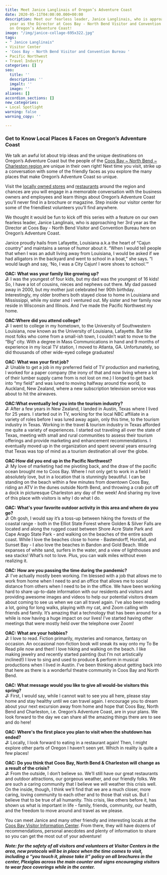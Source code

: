 ```yaml
---
title: Meet Janice Langlinais of Oregon’s Adventure Coast
date: 2020-05-11T04:00:00.000+00:00
description: Meet our fearless leader, Janice Langlinais, who is approaching her 3rd
  year as the Director at Coos Bay - North Bend Visitor and Convention Bureau here
  on Oregon’s Adventure Coast!
image: "/img/janice-collage-695x322.jpg"
tags:
- " Janice Langlinais"
- Visitor Center
- 'Coos Bay - North Bend Visitor and Convention Bureau '
- Pacific Northwest
- Travel Industry
categories: []
seo:
  title: ''
  description: ''
  imgalt: ''
  image: ''
aliases: []
accordion_sections: []
new_categories:
- Local Spotlight
warning: false
warning_copy: ''

---
```

<h3>Get to Know Local Places & Faces on Oregon’s Adventure Coast</h3>

We talk an awful lot about trip ideas and the unique destinations on Oregon’s Adventure Coast but the people of the [Coos Bay \~ North Bend \~ Charleston region ](https://www.oregonsadventurecoast.com/our-area/)are unique in their own right! Next time you visit, strike up a conversation with some of the friendly faces as you explore the many places that make Oregon’s Adventure Coast so unique.

Visit the [locally owned stores](https://www.oregonsadventurecoast.com/shopping/) and [restaurants](https://www.oregonsadventurecoast.com/dining/) around the region and chances are you will engage in a memorable conversation with the business owners and employees and learn things about Oregon’s Adventure Coast you’ll never find in a brochure or magazine. Step inside our visitor center for some of the friendliest volunteers you’ll find anywhere.

We thought it would be fun to kick off this series with a feature on our own fearless leader, Janice Langlinais, who is approaching her 3rd year as the Director at Coos Bay - North Bend Visitor and Convention Bureau here on Oregon’s Adventure Coast.

Janice proudly hails from Lafayette, Louisiana a.k.a the heart of “Cajun country” and maintains a sense of humor about it. “When I would tell people that when I was an adult living away from Louisiana, I would be asked if we had alligators in the backyard and went to school in a boat,” she says. “I would laugh and say, ‘No, I was a City Cajun! I wore shoes to school.’”

<b>OAC: What was your family like growing up?</b><br> 
<b>J:</b> I was the youngest of four kids, but my dad was the youngest of 16 kids! So, I have a lot of cousins, nieces and nephews out there. My dad passed away in 2000, but my mother just celebrated her 90th birthday. Interestingly, my older brothers both stayed close to home in Louisiana and Mississippi, while my sister and I ventured out. My sister and her family now reside in Wisconsin and Illinois. And I’ve made the Pacific Northwest my home.

<b>OAC:Where did you attend college?</b><br> 
<b>J:</b> I went to college in my hometown, to the University of Southwestern Louisiana, now known as the University of Louisiana, Lafayette. But like most folks who come from a small-ish town, I couldn’t wait to move to the “Big” city. With a degree in Mass Communications in hand and 9 months of experience in my local TV station, I moved to Atlanta, GA. Unfortunately, so did thousands of other wide-eyed college graduates!

<b>OAC: What was your first job?</b><br> 
<b>J:</b> Unable to get a job in my preferred field of TV production and marketing, I worked for a paper company (the irony of that and now living where a lot of their lumber supply came from is not lost on me.) I longed to get back into “my field” and was lured to moving halfway around the world, to Auckland, New Zealand, where a new subscription television service was about to hit the airwaves.

<b>OAC:What eventually led you into the tourism industry?</b> <br> <b>J:</b> After a few years in New Zealand, I landed in Austin, Texas where I lived for 25 years. I started out in TV, working for the local NBC affiliate in a variety of roles before I was lured away again, only this time, to the tourism industry in Texas. Working in the travel & tourism industry in Texas afforded me quite a variety of experiences. I started out traveling all over the state of Texas, meeting with small and rural communities to assess their tourism offerings and provide marketing and enhancement recommendations. I eventually moved up in the organization and spent several years ensuring that Texas was top of mind as a tourism destination all over the globe. 

<b>OAC:How did you end up in the Pacific Northwest?</b><br> 
<b>J:</b> My love of marketing had me pivoting back, and the draw of the pacific ocean brought me to Coos Bay. Where I not only get to work in a field I absolutely love, but in a location that is stunningly beautiful. I can be standing on the beach within a few minutes from downtown Coos Bay, riding an ATV in the dunes outside North Bend, and throwing a crab pot off a dock in picturesque Charleston any day of the week! And sharing my love of this place with visitors is why I do what I do.

<b>OAC: What's your favorite outdoor activity in this area and where do you go?</b> <br>
<b>J:</b> Oh gosh, I would say it’s a toss-up between hiking the forests of the coastal range - both in the Elliot State Forest where Golden & Silver Falls are located and along the rugged coast between Shore Acre State Park and Cape Arago State Park - and walking on the beaches of the entire south coast. While I love the beaches close to home - Bastendorff, Horsfall, and Sunset Bay - I also love the beaches in Bandon and Gold Beach. Wide expanses of white sand, surfers in the water, and a view of lighthouses and sea stacks! What’s not to love. Plus, you can walk miles without even realizing it.

<b>OAC: How are you passing the time during the pandemic?</b> <br>
<b>J:</b> I’ve actually mostly been working. I’m blessed with a job that allows me to work from home when I need to and an office that allows me to social distance from others when I need to be in the office. We have been working hard to share up-to-date information with our residents and visitors and providing awesome images and videos to help our potential visitors dream about coming to see us when we can all travel again. I’ve also been reading a lot, going for long walks, playing with my cat, and Zoom calling with friends and family. It’s amazing that a technology that has been around for a while is now having a huge impact on our lives! I’ve started having other meetings that were mostly held over the telephone over Zoom!

<b>OAC: What are your hobbies?</b><br>
<b>J:</b> I love to read. Fiction primarily, mysteries and romance, fantasy on occasion.  An occasional non-fiction book will sneak its way onto my To Be Read pile now and then! I love hiking and walking on the beach. I like making jewelry and recently started painting (but I’m not artistically inclined!) I love to sing and used to produce & perform in musical productions when I lived in Austin. I’ve been thinking about getting back into that here as there is a wonderful theatre community in Coos Bay and North Bend.

<b>OAC: What message would you like to give all would-be visitors this spring?</b> <br>
<b>J:</b> First, I would say, while I cannot wait to see you all here, please stay home and stay healthy until we can travel again. I encourage you to dream about your next excursion away from home and hope that Coos Bay, North Bend and Charleston, i.e. Oregon’s Adventure Coast, are in your plans. We look forward to the day we can share all the amazing things there are to see and do here!

<b>OAC: Where's the first place you plan to visit when the shutdown has ended?</b><br> 
<b>J:</b> Locally, I look forward to eating in a restaurant again! Then, I might explore other parts of Oregon I haven’t seen yet. Which in reality is quite a few places!

<b>OAC: Do you think that Coos Bay, North Bend & Charleston will change as a result of the crisis?</b><br> 
<b>J:</b> From the outside, I don’t believe so. We’ll still have our great restaurants and outdoor attractions, our gorgeous weather, and our friendly folks. We are such a caring community that I believe we will weather this crisis well. On the inside, though, I think we’ll find that we are a much closer, more caring, loving community to each other and to those that visit us. But I believe that to be true of all humanity. This crisis, like others before it, has shown us what is important in life - family, friends, community, our health, and the freedom to move around and travel as we please.

You can meet Janice and many other friendly and interesting locals at the [Coos Bay Visitor Information Center](https://www.oregonsadventurecoast.com/contact/). From there, they will have dozens of recommendations, personal anecdotes and plenty of information to share so you can get the most out of your adventure!

**_Note: for the safety of all visitors and volunteers at Visitor Centers in the area, new protocols will be in place when the time comes to visit, including a “you touch it, please take it” policy on all brochures in the center, Plexiglas across the main counter and signs encouraging visitors to wear face coverings while in the center._**